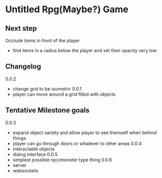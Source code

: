 Untitled Rpg(Maybe?) Game
=========================

Next step
---------
Occlude items in front of the player
- find items in a radius below the player and set their opacity very low

Changelog
---------
0.0.2
- change grid to be isometric
0.0.1
- player can move around a grid filled with objects


Tentative Milestone goals
-------------------------
0.0.3
- expand object variety and allow player to see themself when behind things
- player can go through doors or whatever to other areas
0.0.4
- interactable objects
- dialog interface
0.0.5
- simplest possible npc/monster type thing
0.0.6
- server
- websockets